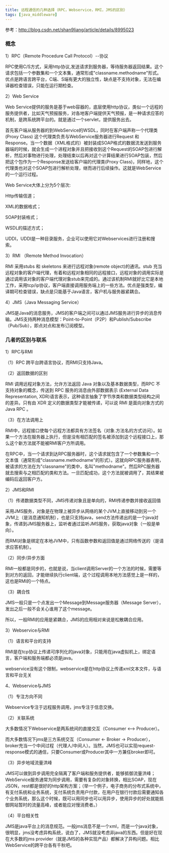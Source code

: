 ```yaml
---
title: 远程通信的几种选择（RPC，Webservice，RMI，JMS的区别） 
tags: [java_middleware]
---
```


参考：http://blog.csdn.net/shan9liang/article/details/8995023

### 概念

1）RPC（Remote Procedure Call Protocol）--协议

RPC使用C/S方式，采用http协议,发送请求到服务器，等待服务器返回结果。这个请求包括一个参数集和一个文本集，通常形成"classname.methodname"形式。优点是跨语言跨平台，C端、S端有更大的独立性，缺点是不支持对象，无法在编译器检查错误，只能在运行期检查。

2）Web Service

Web Service提供的服务是基于web容器的，底层使用http协议，类似一个远程的服务提供者，比如天气预报服务，对各地客户端提供天气预报，是一种请求应答的机制，是跨系统跨平台的。就是通过一个servlet，提供服务出去。

首先客户端从服务器的到WebService的WSDL，同时在客户端声称一个代理类(Proxy Class) 这个代理类负责与WebService服务器进行Request 和Response。当一个数据（XML格式的）被封装成SOAP格式的数据流发送到服务器端的时候，就会生成一个进程对象并且把接收到这个Request的SOAP包进行解析，然后对事物进行处理，处理结束以后再对这个计算结果进行SOAP包装，然后把这个包作为一个Response发送给客户端的代理类(Proxy Class)，同样地，这个代理类也对这个SOAP包进行解析处理，继而进行后续操作。这就是WebService的一个运行过程。

Web Service大体上分为5个层次:

Http传输信道；

XML的数据格式；

SOAP封装格式；

WSDL的描述方式；

UDDI，UDDI是一种目录服务，企业可以使用它对Webservices进行注册和搜索。

3）RMI （Remote Method Invocation）

RMI 采用stubs 和 skeletons 来进行远程对象(remote object)的通讯。stub 充当远程对象的客户端代理，有着和远程对象相同的远程接口，远程对象的调用实际是通过调用该对象的客户端代理对象stub来完成的。通过该机制RMI就好比它是本地工作，采用tcp/ip协议，客户端直接调用服务端上的一些方法。优点是强类型，编译期可检查错误，缺点是只能基于Java语言，客户机与服务器紧耦合。
 
4）JMS（Java Messaging Service）

JMS是Java的消息服务，JMS的客户端之间可以通过JMS服务进行异步的消息传输。JMS支持两种消息模型：Point-to-Point（P2P）和Publish/Subscribe（Pub/Sub），即点对点和发布订阅模型。

### 几者的区别与联系

1）RPC与RMI

（1）RPC 跨平台跨语言协议，而RMI只支持Java。

（2）返回数据的区别

RMI 调用远程对象方法，允许方法返回 Java 对象以及基本数据类型，而RPC 不支持对象的概念，传送到 RPC 服务的消息由外部数据表示 (External Data Representation, XDR)语言表示，这种语言抽象了字节序类和数据类型结构之间的差异。只有由 XDR 定义的数据类型才能被传递，可以说 RMI 是面向对象方式的Java RPC 。

（3）在方法调用上

RMI中，远程接口使每个远程方法都具有方法签名（对象.方法名的方式访问）。如果一个方法在服务器上执行，但是没有相匹配的签名被添加到这个远程接口上，那么这个新方法就不能被RMI客户方所调用。

在RPC中，当一个请求到达RPC服务器时，这个请求就包含了一个参数集和一个文本值（通常形成"classname.methodname"的形式）。这就向RPC服务器表明，被请求的方法在为"classname"的类中，名叫"methodname"。然后RPC服务器就去搜索与之相匹配的类和方法。一旦匹配成功，这个方法就被调用了，其结果被编码后返回客户方。

2）JMS和RMI

（1）传递数据类型不同，JMS传递对象且是单向的，RMI传递参数并接收返回值

采用JMS服务，对象是在物理上被异步从网络的某个JVM上直接移动到另一个JVM上（是消息通知机制），也是只支持java，send方法传递出的是一个java对象，传递到JMS服务器上，监听者通过监听JMS服务，获取java对象（一般是单向）。

而RMI对象是绑定在本地JVM中，只有函数参数和返回值是通过网络传送的（是请求应答机制）。

（2）同步/异步方面

RMI一般都是同步的，也就是说，当client调用Server的一个方法的时候，需要等到对方的返回，才能继续执行client端，这个过程调用本地方法感觉上是一样的，这也是RMI的一个特点。

（3）耦合性

JMS一般只是一个点发出一个Message到Message服务器（Message Server），发出之后一般不会关心谁用了这个message。

所以，一般RMI的应用是紧耦合，JMS的应用相对来说是松散耦合应用。

3）Webservice与RMI

（1）语言和平台的支持

RMI是在tcp协议上传递可序列化的java对象，只能用在java虚拟机上，绑定语言，客户端和服务端都必须是java。

webservice没有这个限制，webservice是在http协议上传递xml文本文件，与语言和平台无关

4、Webservice与JMS

（1）专注方向不同

Webservice专注于远程服务调用，jms专注于信息交换。

（2）关联系统

大多数情况下Webservice是两系统间的直接交互（Consumer <--> Producer）。

而大多数情况下jms是三方系统交互（Consumer <- Broker -> Producer），broker充当一个中间过程（代理人/中间人）。当然，JMS也可以实现request-response模式的通信，只要Consumer或Producer其中一方兼任broker即可。

（3）异步地域流量洪峰

JMS可以做到异步调用完全隔离了客户端和服务提供者，能够抵御流量洪峰； WebService服务通常为同步调用，需要有复杂的对象转换，相比SOAP，现在JSON，rest都是很好的http架构方案；（举一个例子，电子商务的分布式系统中，有支付系统和业务系统，支付系统负责用户付款，在用户在银行付款后需要通知各个业务系统，那么这个时候，既可以用同步也可以用异步，使用异步的好处就能抵御网站暂时的流量高峰，或者能应对慢消费者。）

（4）平台相关性

JMS是java平台上的消息规范。一般jms消息不是一个xml，而是一个java对象，很明显，jms没考虑异构系统，说白了，JMS就没考虑非java的东西。但是好在现在大多数的jms provider（就是JMS的各种实现产品）都解决了异构问题。相比WebService的跨平台各有千秋吧。